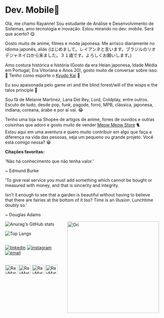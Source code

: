# **Dev. Mobile💅**

Olá, me chamo Rayanne!
Sou estudante de Análise e Desenvolvimento de Sistemas, amo tecnologia e inovação. Estou mirando no dev. mobile. Será que acerto? 😋

Gosto muito de anime, filmes e moda japonesa. Me arrisco diariamente no idioma japonês, aliás 
(はじめまして。レイアンネと言います。ブラジルのリオデジャネイロから来ました。３１歳です。よろしくお願いします。) 

Amo costura histórica e história (Gosto da era Heian japonesa, Idade Média em Portugal, Era Vitoriana e Anos 20), gosto muito de conversar sobre isso. 🧾
Tenho como esporte o [Kyudo Kai](https://kyudo.com.br/) 🏹

Eu sou apaixonada pelo game ori and the blind forest/will of the wisps e the talos principle 🥰

Sou fã de Melanie Martinez, Lana Del Rey, Lord, Coldplay, entre outros.
Escuto de tudo, desde pop, funk, pagode, forró, MPB, clássica, japonesa, indiana, coreana, árabe e por aí vai. 😂

Tenho uma loja na Shopee de artigos de anime, fones de ouvidos e outras coisinhas que adoro e gosto muito de vender [Meow Meow Store](shopee.com.br/shop/309733922) 🐈        
Estou aqui em uma aventura e quero muito contribuir em algo que faça a diferença na vida das pessoas, seja um pequeno ou grande projeto. Você está comigo nessa? 😁

**Citações favoritas:** 

'Não há conhecimento que não tenha valor.'

~ Edmund Burke

'To give real service you must add something which cannot be bought or measured with money, and that is sincerity and integrity.

Isn't it enough to see that a garden is beautiful without having to believe that there are fairies at the bottom of it too?
Time is an illusion. Lunchtime doubly so.'

~ Douglas Adams

<img align="right" alt="Ori" height="300" src="https://images-wixmp-ed30a86b8c4ca887773594c2.wixmp.com/f/ea50a178-1579-4663-bc0b-87d7a94f2b0e/ddsozob-1457f0d3-e84b-4b53-9111-9a533044921a.png/v1/fit/w_375,h_375/dashing_and_bashing_by_icevia_ddsozob-375w.png?token=eyJ0eXAiOiJKV1QiLCJhbGciOiJIUzI1NiJ9.eyJzdWIiOiJ1cm46YXBwOjdlMGQxODg5ODIyNjQzNzNhNWYwZDQxNWVhMGQyNmUwIiwiaXNzIjoidXJuOmFwcDo3ZTBkMTg4OTgyMjY0MzczYTVmMGQ0MTVlYTBkMjZlMCIsIm9iaiI6W1t7ImhlaWdodCI6Ijw9MTAwMCIsInBhdGgiOiJcL2ZcL2VhNTBhMTc4LTE1NzktNDY2My1iYzBiLTg3ZDdhOTRmMmIwZVwvZGRzb3pvYi0xNDU3ZjBkMy1lODRiLTRiNTMtOTExMS05YTUzMzA0NDkyMWEucG5nIiwid2lkdGgiOiI8PTEwMDAifV1dLCJhdWQiOlsidXJuOnNlcnZpY2U6aW1hZ2Uub3BlcmF0aW9ucyJdfQ.ep_sozqDdLmuCMvcnH1MMXFY23sHQJwR39Pcptsl08Y">

![Anurag's GitHub stats](https://github-readme-stats.vercel.app/api?username=Rayannematsuki&show_icons=true&theme=tokyonight)

![Top Langs](https://github-readme-stats.vercel.app/api/top-langs/?username=RayanneMatsuki&layout=compact&theme=tokyonight)

##
[![linkedin](https://img.shields.io/badge/linkedin-0A66C2?style=for-the-badge&logo=linkedin&logoColor=white)](https://www.linkedin.com/in/rayannematsuki/)
[![instagram](https://img.shields.io/badge/instagram-E4405F?style=for-the-badge&logo=instagram&logoColor=white)](https://www.instagram.com/rayannecastro24/)
[![email](https://img.shields.io/badge/email-0078D4?style=for-the-badge&logo=microsoft-outlook&logoColor=white)](mailto:rayannematsuki@hotmail.com)


  <div style="display: inline_block"><br>
    <img align="center" alt="RayMatsuki-Java" height="30" width="40" src="https://cdn.jsdelivr.net/gh/devicons/devicon/icons/java/java-original.svg">
    <img align="center" alt="RayMatsuki-Kotlin" height="30" width="40" src="https://cdn.jsdelivr.net/gh/devicons/devicon/icons/kotlin/kotlin-original.svg">
    <img align="center" alt="RayMatsuki-React" height="30" width="40" src="https://cdn.jsdelivr.net/gh/devicons/devicon/icons/react/react-original-wordmark.svg">
    <img align="center" alt="RayMatsuki-Flutter" height="30" width="40" src="https://cdn.jsdelivr.net/gh/devicons/devicon/icons/flutter/flutter-original.svg" />
  </div>
  
